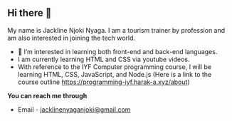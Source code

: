 ## Hi there 👋
My name is Jackline Njoki Nyaga. I am a tourism trainer by profession and am also interested in joining the tech world.
  - 🔭 I’m interested in learning both front-end and back-end languages.
  - I am currently learning HTML and CSS via youtube videos.
  - With reference to the IYF Computer programming course, I will be learning HTML, CSS, JavaScript, and Node.js (Here is a link to the course outline https://programming-iyf.harak-a.xyz/about)

**You can reach me through**
  - Email - jacklinenyaganjoki@gmail.com
